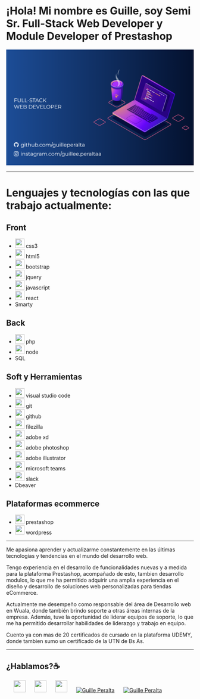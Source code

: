 # ¡Hola! Mi nombre es Guille, soy Semi Sr. Full-Stack Web Developer y Module Developer of Prestashop

![Imagen de portada de Git](https://raw.githubusercontent.com/guilleperalta/guilleperalta/main/Imagen%20GITHUB.png)

___

# Lenguajes y tecnologías con las que trabajo actualmente:

## Front
- <img height="25" width="25" src="https://cdn.simpleicons.org/css3" />  css3
- <img height="25" width="25" src="https://cdn.simpleicons.org/html5" />  html5
- <img height="25" width="25" src="https://cdn.simpleicons.org/bootstrap" />  bootstrap
- <img height="25" width="25" src="https://cdn.simpleicons.org/jquery" />  jquery
- <img height="25" width="25" src="https://cdn.simpleicons.org/javascript" />  javascript
- <img height="25" width="25" src="https://cdn.simpleicons.org/react" />  react
- Smarty

## Back
- <img height="25" width="25" src="https://cdn.simpleicons.org/php" />  php
- <img height="25" width="25" src="https://cdn.simpleicons.org/nodedotjs" />  node
- SQL

## Soft y Herramientas
- <img height="25" width="25" src="https://cdn.simpleicons.org/visualstudiocode" />  visual studio code
- <img height="25" width="25" src="https://cdn.simpleicons.org/git" />  git
- <img height="25" width="25" src="https://cdn.simpleicons.org/github" />  github
- <img height="25" width="25" src="https://cdn.simpleicons.org/filezilla" />  filezilla
- <img height="25" width="25" src="https://cdn.simpleicons.org/adobexd" />  adobe xd
- <img height="25" width="25" src="https://cdn.simpleicons.org/adobephotoshop" />  adobe photoshop
- <img height="25" width="25" src="https://cdn.simpleicons.org/adobeillustrator" />  adobe illustrator
- <img height="25" width="25" src="https://cdn.simpleicons.org/microsoftteams" />  microsoft teams
- <img height="25" width="25" src="https://cdn.simpleicons.org/slack" />  slack
- Dbeaver

## Plataformas ecommerce
- <img height="25" width="25" src="https://cdn.simpleicons.org/prestashop" />  prestashop
- <img height="25" width="25" src="https://cdn.simpleicons.org/wordpress" />  wordpress

___
 
Me apasiona aprender y actualizarme constantemente en las últimas tecnologías y tendencias en el mundo del desarrollo web.

Tengo experiencia en el desarrollo de funcionalidades nuevas y a medida para la plataforma Prestashop, acompañado de esto, tambien desarrollo modulos, lo que me ha permitido adquirir una amplia experiencia en el diseño y desarrollo de soluciones web personalizadas para tiendas eCommerce.

Actualmente me desempeño como responsable del área de Desarrollo web en Wuala, donde también brindo soporte a otras áreas internas de la empresa. Además, tuve la oportunidad de liderar equipos de soporte, lo que me ha permitido desarrollar habilidades de liderazgo y trabajo en equipo.

Cuento ya con mas de 20 certificados de cursado en la plataforma UDEMY, donde tambien sumo un certificado de la UTN de Bs As.

___

## ¿Hablamos?☕️

<a style="margin-left:20px" href="https://www.instagram.com/guillee.peraltaa/" target="blank"><img height="32" width="32" src="https://cdn.simpleicons.org/instagram/#E4405F" /></a>
<a style="margin-left:20px" href="https://www.linkedin.com/in/guillermo-peralta-25ab2b195/" target="blank"><img height="32" width="32" src="https://cdn.simpleicons.org/linkedin/#0A66C2" /></a>
<a style="margin-left:20px" href="https://www.facebook.com/guille.peralta.35" target="blank"><img height="32" width="32" src="https://cdn.simpleicons.org/facebook/#1877F2" /></a>
<a style="margin-left:20px" href="https://wa.me/543517424455?text=Hola,%20te%20escribo%20desde%20git." target="blank"><img src="https://cdn.simpleicons.org/whatsapp/#25D366" alt="Guille Peralta" height="32" width="32" /></a>
<a style="margin-left:20px" href="mailto:guille.peralta.dev@gmail.com" target="blank"><img src="https://cdn.simpleicons.org/gmail/#EA4335" alt="Guille Peralta" height="32" width="32" /></a>
